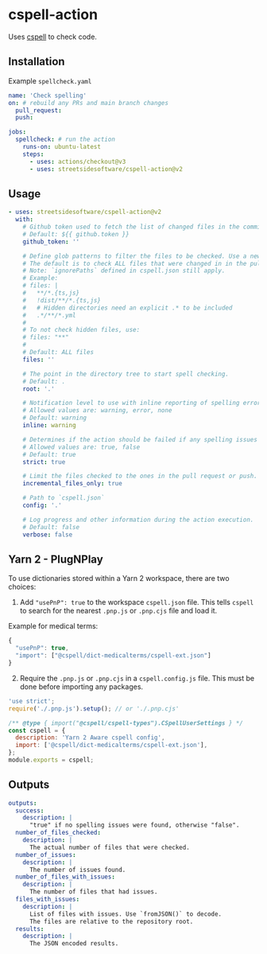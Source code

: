 # cspell-action

Uses [cspell](https://github.com/streetsidesoftware/cspell/tree/main/packages/cspell) to check code.

## Installation

Example `spellcheck.yaml`

```yaml
name: 'Check spelling'
on: # rebuild any PRs and main branch changes
  pull_request:
  push:

jobs:
  spellcheck: # run the action
    runs-on: ubuntu-latest
    steps:
      - uses: actions/checkout@v3
      - uses: streetsidesoftware/cspell-action@v2
```

## Usage

```yaml
- uses: streetsidesoftware/cspell-action@v2
  with:
    # Github token used to fetch the list of changed files in the commit.
    # Default: ${{ github.token }}
    github_token: ''

    # Define glob patterns to filter the files to be checked. Use a new line between patterns to define multiple patterns.
    # The default is to check ALL files that were changed in in the pull_request or push.
    # Note: `ignorePaths` defined in cspell.json still apply.
    # Example:
    # files: |
    #   **/*.{ts,js}
    #   !dist/**/*.{ts,js}
    #   # Hidden directories need an explicit .* to be included
    #   .*/**/*.yml
    #
    # To not check hidden files, use:
    # files: "**"
    #
    # Default: ALL files
    files: ''

    # The point in the directory tree to start spell checking.
    # Default: .
    root: '.'

    # Notification level to use with inline reporting of spelling errors.
    # Allowed values are: warning, error, none
    # Default: warning
    inline: warning

    # Determines if the action should be failed if any spelling issues are found.
    # Allowed values are: true, false
    # Default: true
    strict: true

    # Limit the files checked to the ones in the pull request or push.
    incremental_files_only: true

    # Path to `cspell.json`
    config: '.'

    # Log progress and other information during the action execution.
    # Default: false
    verbose: false
```

## Yarn 2 - PlugNPlay

To use dictionaries stored within a Yarn 2 workspace, there are two choices:

1. Add `"usePnP": true` to the workspace `cspell.json` file. This tells `cspell` to search for the
   nearest `.pnp.js` or `.pnp.cjs` file and load it.

Example for medical terms:

```js
{
  "usePnP": true,
  "import": ["@cspell/dict-medicalterms/cspell-ext.json"]
}
```

2. Require the `.pnp.js` or `.pnp.cjs` in a `cspell.config.js` file.
   This must be done before importing any packages.

```js
'use strict';
require('./.pnp.js').setup(); // or './.pnp.cjs'

/** @type { import("@cspell/cspell-types").CSpellUserSettings } */
const cspell = {
  description: 'Yarn 2 Aware cspell config',
  import: ['@cspell/dict-medicalterms/cspell-ext.json'],
};
module.exports = cspell;
```

## Outputs

```yaml
outputs:
  success:
    description: |
      "true" if no spelling issues were found, otherwise "false".
  number_of_files_checked:
    description: |
      The actual number of files that were checked.
  number_of_issues:
    description: |
      The number of issues found.
  number_of_files_with_issues:
    description: |
      The number of files that had issues.
  files_with_issues:
    description: |
      List of files with issues. Use `fromJSON()` to decode.
      The files are relative to the repository root.
  results:
    description: |
      The JSON encoded results.
```

<!---
cspell:ignore medicalterms

--->

